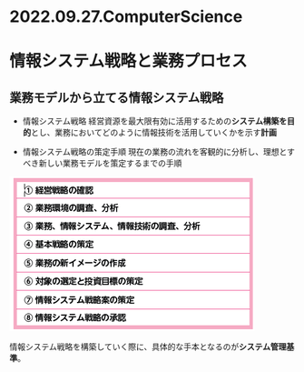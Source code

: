 # 2022.09.27.ComputerScience

# 情報システム戦略と業務プロセス
## 業務モデルから立てる情報システム戦略
- 情報システム戦略
経営資源を最大限有効に活用するための**システム構築を目的**とし、業務においてどのように情報技術を活用していくかを示す**計画**

- 情報システム戦略の策定手順
現在の業務の流れを客観的に分析し、理想とすべき新しい業務モデルを策定するまでの手順

![](2022-09-27-09-25-32.png)

情報システム戦略を構築していく際に、具体的な手本となるのが**システム管理基準**。

## 
